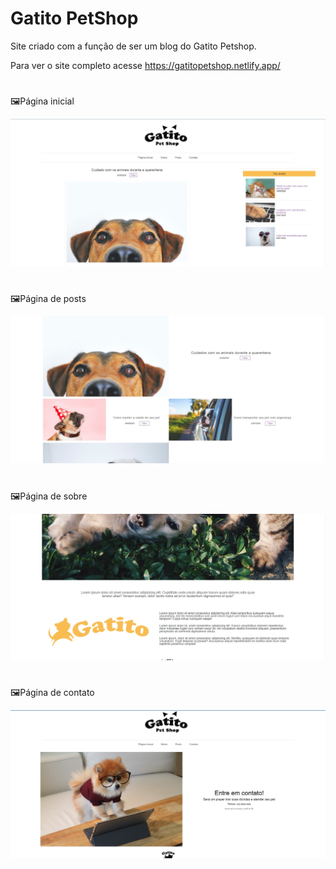 # Gatito PetShop

Site criado com a função de ser um blog do Gatito Petshop.

Para ver o site completo acesse https://gatitopetshop.netlify.app/

#

🖼️Página inicial

<img src="assets/img/inicio-readme.jpg" alt="foto-inicio">

#

🖼️Página de posts

<img src="assets/img/posts-readme.jpg" alt="foto-posts">

#

🖼️Página de sobre

<img src="assets/img/sobre-readme.jpg" alt="foto-sobre">

#

🖼️Página de contato

<img src="assets/img/contato-readme.jpg" alt="foto-contato">